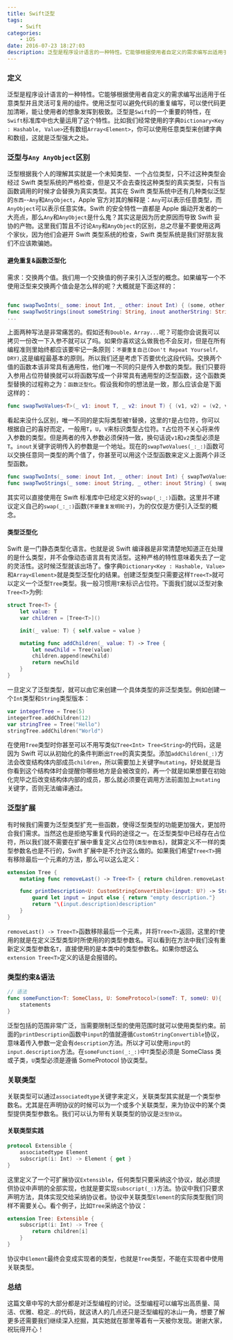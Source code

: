 ```yaml
---
title: Swift泛型
tags: 
    - Swift
categories: 
    - iOS
date: 2016-07-23 18:27:03
description: 泛型是程序设计语言的一种特性。它能够根据使用者自定义的需求编写出适用于任意类型并且灵活可复用的组件。使用泛型可以避免代码的重复编写，可以使代码更加清晰，能让使用者的想象发挥到极致。
---
```


### 定义

泛型是程序设计语言的一种特性。它能够根据使用者自定义的需求编写出适用于任意类型并且灵活可复用的组件。使用泛型可以避免代码的重复编写，可以使代码更加清晰，能让使用者的想象发挥到极致。泛型是`Swift`的一个重要的特性，在`Swift`标准库中也大量运用了这个特性。比如我们经常使用的字典`Dictionary<Key : Hashable, Value>`还有数组`Array<Element>`，你可以使用任意类型来创建字典和数组，这就是泛型强大之处。

### 泛型与`Any AnyObject`区别

泛型根据我个人的理解其实就是一个未知类型、一个占位类型，只不过这种类型会经过 Swift 类型系统的严格检查，但是又不会去查找这种类型的真实类型，只有当函数调用的时候才会替换为真实类型。其实在 Swift 类型系统中还有几种类似泛型的`东西`--`Any`和`AnyObject`，Apple 官方对其的解释是：`Any`可以表示任意类型，而`AnyObject`可以表示任意实体。Swift 的安全特性一直都是 Apple 煽动开发者的一大亮点，那么`Any`和`AnyObject`是什么鬼？其实这是因为历史原因而导致 Swift 妥协的产物。这里我们暂且不讨论`Any`和`AnyObject`的区别，总之尽量不要使用这两个家伙，因为他们会避开 Swift 类型系统的检查，Swift 类型系统是我们好朋友我们不应该欺骗她。

#### 避免重复&函数泛型化

需求：交换两个值。我们用一个交换值的例子来引入泛型的概念。如果编写一个不使用泛型来交换两个值会是怎么样的呢？大概就是下面这样的：

```swift

func swapTwoInts(_ some: inout Int, _ other: inout Int) { (some, other) = (other, some) }
func swapTwoStrings(inout someString: String, inout anotherString: String) { (someString, anotherString) = (anotherString, someString) }
...
```

上面两种写法是非常痛苦的。假如还有`Double，Array...`呢？可能你会说我可以拷贝一份改一下入参不就可以了吗。如果你喜欢这么做我也不会反对，但是在所有编程准则里始终都应该要牢记一条原则：`不要重复自己(Don't Repeat Yourself，DRY)`,这是编程最基本的原则。所以我们还是考虑下否要优化这段代码。交换两个值的函数本该非常具有通用性，他们唯一不同的只是传入参数的类型。我们只要将入参用占位符替换就可以将函数写成一个非常具有通用型的泛型函数，这个函数类型替换的过程称之为：`函数泛型化`。假设我和你的想法是一致，那么应该会是下面这样的：

```swift
func swapTwoValues<T>(_ v1: inout T, _ v2: inout T) { (v1, v2) = (v2, v1) }
```

看起来没什么区别，唯一不同的是实际类型被`T`替换，这里的`T`是占位符，你可以根据自己的喜好而定，一般用`T`，`U`，`V`来标识类型占位符。`T`占位符不关心将来传入参数的类型。但是两者的传入参数必须保持一致，换句话说`v1`和`v2`类型必须是`T`。`inout`关键字说明传入的参数是一个地址。现在的`swapTwoValues(_:_:)`函数可以交换任意同一类型的两个值了，你甚至可以用这个泛型函数来定义上面两个非泛型函数。

```swift
func swapTwoInts(_ some: inout Int, _ other: inout Int) { swapTwoValues(&some, &other) }
func swapTwoStrings(_ some: inout String, _ other: inout String) { swapTwoValues(&some, &other) }
```

其实可以直接使用在 Swift 标准库中已经定义好的`swap(_:_:)`函数。这里并不建议定义自己的`swap(_:_:)`函数(`不要重复发明轮子`)，为的仅仅是方便引入泛型的概念。

#### 类型泛型化

Swift 是一门静态类型化语言。也就是说 Swift 编译器是非常清楚地知道正在处理的是什么类型，并不会像动态语言具有灵活型。这种严格的特性意味着失去了一定的灵活性。这时候泛型就该出场了。像字典`Dictionary<Key : Hashable, Value>`和`Array<Element>`就是类型泛型化的结果。创建泛型类型只需要这样`Tree<T>`就可以定义一个泛型`Tree`类型。我一般习惯用`T`来标识占位符。下面我们就以泛型对象`Tree<T>`为例:

```swift
struct Tree<T> {
	let value: T
	var children = [Tree<T>]()

	init(_ value: T) { self.value = value }

	mutating func addChildren(_ value: T) -> Tree {
		let newChild = Tree(value)
		children.append(newChild)
		return newChild
	}
}
```

一旦定义了泛型类型，就可以由它来创建一个具体类型的非泛型类型。例如创建一个`Int`类型和`String`类型版本：

```swift
var integerTree = Tree(5)
integerTree.addChildren(12)
var stringTree = Tree("Hello")
stringTree.addChildren("World")
```

在使用`Tree`类型时你甚至可以不用写类似`Tree<Int> Tree<String>`的代码，这是因为 Swift 可以从初始化的条件判断出`Tree`的真实类型。添加`addChildren(_:)`方法会改变结构体内部成员`children`，所以需要加上关键字`mutating`，好处就是当你看到这个结构体时会提醒你哪些地方是会被改变的，再一个就是如果想要在初始化完毕之后改变结构体内部的成员，那么就必须要在调用方法前面加上`mutating`关键字，否则无法编译通过。

### 泛型扩展

有时候我们需要为泛型类型扩充一些函数，使得泛型类型的功能更加强大，更加符合我们需求。当然这也是拒绝写重复代码的途径之一。在泛型类型中已经存在占位符，所以我们就不需要在扩展中重复定义占位符(`类型参数名`)，就算定义不一样的类型参数名也是不行的，Swift 扩展中是不允许这么做的。如果我们希望`Tree<T>`拥有移除最后一个元素的方法，那么可以这么定义：

```swift
extension Tree {
    mutating func removeLast() -> Tree<T> { return children.removeLast() }

    func printDescription<U: CustomStringConvertible>(input: U?) -> String {
        guard let input = input else { return "empty description."}
        return "\(input.description)description"
    }
}
```

`removeLast() -> Tree<T>`函数移除最后一个元素，并将`Tree<T>`返回，这里的`T`使用的就是在定义泛型类型时所使用的的类型参数名。可以看到在方法中我们没有重新定义类型参数名`T`，直接使用的是本类中的类型参数名。如果你想这么`extension Tree<T>`定义的话是会报错的。

### 类型约束&语法

```swift
// 语法
func someFunction<T: SomeClass, U: SomeProtocol>(someT: T, someU: U){
	statements
}
```

泛型包括的范围非常广泛，当需要限制泛型的使用范围时就可以使用类型约束。前面的`printDescription`函数中`input`的值就遵循`CustomStringConvertible`协议，意味着传入参数一定会有`description`方法。所以才可以使用`input`的`input.description`方法。在`someFunction(_:_:)`中`T`类型必须是 SomeClass 类或子类，`U`类型必须是遵循 SomeProtocol 协议类型。

### 关联类型

关联类型可以通过`associatedtype`关键字来定义，关联类型其实就是一个类型参数名。尤其是在声明协议的时候可以为一个或多个关联类型，来为协议中的某个类型提供类型参数名。我们可以认为带有关联类型的协议是`泛型协议`。

#### 关联类型实践

```swift
protocol Extensible {
    associatedtype Element
    subscript(i: Int) -> Element { get }
}
```

这里定义了一个可扩展协议`Extensible`，任何类型只要采纳这个协议，就必须提供协议中声明的全部实现，也就是要实现`subscript(_:)`方法。协议中我们只要求声明方法，具体实现交给采纳协议者。协议中关联类型`Element`的实际类型我们同样不需要关心。看个例子，比如`Tree`采纳这个协议：

```swift
extension Tree: Extensible {
    subscript(i: Int) -> Tree {
        return children[i]
    }
}
```

协议中`Element`最终会变成实现者的类型，也就是`Tree`类型，不能在实现者中使用关联类型。

### 总结

这篇文章中写的大部分都是对泛型编程的讨论。泛型编程可以编写出高质量、简洁、优雅、稳定...的代码，就这诱人的几点还只是泛型编程的冰山一角，想要了解更多还需要我们继续深入挖掘，其实她就在那里等着有一天被你发现。谢谢大家，祝玩得开心！
